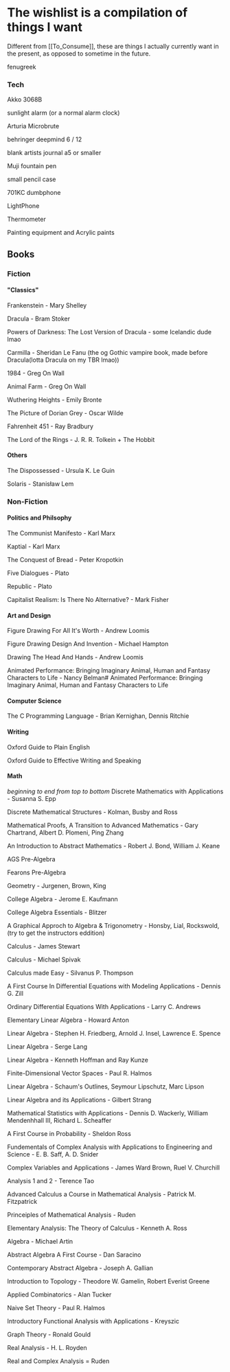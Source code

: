 # The wishlist is a compilation of things I want
Different from [[To_Consume]], these are things I actually currently want in the present, as opposed to sometime in the future.

fenugreek

### Tech

Akko 3068B

sunlight alarm (or a normal alarm clock)

Arturia Microbrute

behringer deepmind 6 / 12

blank artists journal a5 or smaller

Muji fountain pen

small pencil case

701KC dumbphone

LightPhone

Thermometer

Painting equipment and Acrylic paints

## Books

### Fiction

#### "Classics"
Frankenstein - Mary Shelley

Dracula - Bram Stoker

Powers of Darkness: The Lost Version of Dracula - some Icelandic dude lmao

Carmilla - Sheridan Le Fanu (the og Gothic vampire book, made before Dracula(lotta Dracula on my TBR lmao))

1984 - Greg On Wall

Animal Farm - Greg On Wall

Wuthering Heights - Emily Bronte

The Picture of Dorian Grey - Oscar Wilde

Fahrenheit 451 - Ray Bradbury

The Lord of the Rings - J. R. R. Tolkein + The Hobbit

#### Others
The Dispossessed - Ursula K. Le Guin

Solaris - Stanisław Lem

### Non-Fiction

#### Politics and Philsophy
The Communist Manifesto - Karl Marx

Kaptial - Karl Marx

The Conquest of Bread - Peter Kropotkin

Five Dialogues - Plato

Republic - Plato

Capitalist Realism: Is There No Alternative? - Mark Fisher

#### Art and Design
Figure Drawing For All It's Worth - Andrew Loomis

Figure Drawing Design And Invention - Michael Hampton

Drawing The Head And Hands - Andrew Loomis

Animated Performance: Bringing Imaginary Animal, Human and Fantasy Characters to Life - Nancy Belman# Animated Performance: Bringing Imaginary Animal, Human and Fantasy Characters to Life

#### Computer Science
The C Programming Language - Brian Kernighan, Dennis Ritchie

#### Writing
Oxford Guide to Plain English

Oxford Guide to Effective Writing and Speaking

#### Math
*beginning to end from top to bottom*
Discrete Mathematics with Applications - Susanna S. Epp

Discrete Mathematical Structures - Kolman, Busby and Ross

Mathematical Proofs, A Transition to Advanced Mathematics - Gary Chartrand, Albert D. Plomeni, Ping Zhang

An Introduction to Abstract Mathematics - Robert J. Bond, William J. Keane

AGS Pre-Algebra

Fearons Pre-Algebra

Geometry - Jurgenen, Brown, King

College Algebra - Jerome E. Kaufmann

College Algebra Essentials - Blitzer

A Graphical Approch to Algebra & Trigonometry - Honsby, Lial, Rockswold, (try to get the instructors eddition)

Calculus - James Stewart

Calculus - Michael Spivak

Calculus made Easy - Silvanus P. Thompson

A First Course In Differential Equations with Modeling Applications - Dennis G. Zill

Ordinary Differential Equations With Applications - Larry C. Andrews

Elementary Linear Algebra - Howard Anton

Linear Algebra - Stephen H. Friedberg, Arnold J. Insel, Lawrence E. Spence

Linear Algebra - Serge Lang

Linear Algebra - Kenneth Hoffman and Ray Kunze

Finite-Dimensional Vector Spaces - Paul R. Halmos

Linear Algebra - Schaum's Outlines, Seymour Lipschutz, Marc Lipson

Linear Algebra and its Applications - Gilbert Strang

Mathematical Statistics with Applications - Dennis D. Wackerly, William Mendenhhall III, Richard L. Scheaffer

A First Course in Probability - Sheldon Ross

Fundementals of Complex Analysis with Applications to Engineering and Science - E. B. Saff, A. D. Snider

Complex Variables and Applications - James Ward Brown, Ruel V. Churchill

Analysis 1 and 2 - Terence Tao

Advanced Calculus a Course in Mathematical Analysis - Patrick M. Fitzpatrick

Princeiples of Mathematical Analysis - Ruden

Elementary Analysis: The Theory of Calculus - Kenneth A. Ross

Algebra - Michael Artin

Abstract Algebra A First Course - Dan Saracino

Contemporary Abstract Algebra - Joseph A. Gallian

Introduction to Topology - Theodore W. Gamelin, Robert Everist Greene

Applied Combinatorics - Alan Tucker

Naive Set Theory - Paul R. Halmos

Introductory Functional Analysis with Applications - Kreyszic

Graph Theory - Ronald Gould

Real Analysis - H. L. Royden

Real and Complex Analysis = Ruden
